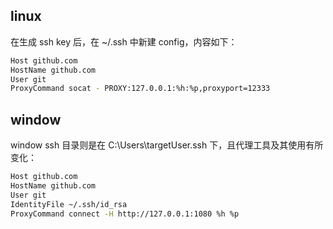 ## linux

在生成 ssh key 后，在 ~/.ssh 中新建 config，内容如下：

```bash
Host github.com
HostName github.com
User git
ProxyCommand socat - PROXY:127.0.0.1:%h:%p,proxyport=12333
```

## window

window ssh 目录则是在 C:\Users\targetUser\.ssh 下，且代理工具及其使用有所变化：

```bash
Host github.com
HostName github.com
User git
IdentityFile ~/.ssh/id_rsa
ProxyCommand connect -H http://127.0.0.1:1080 %h %p
```
